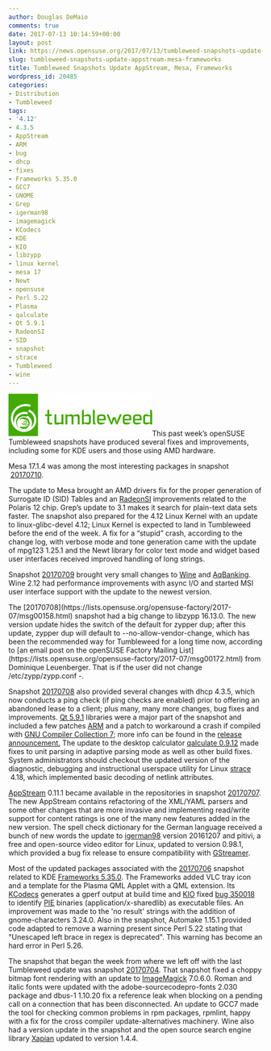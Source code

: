 ```yaml
---
author: Douglas DeMaio
comments: true
date: 2017-07-13 10:14:59+00:00
layout: post
link: https://news.opensuse.org/2017/07/13/tumbleweed-snapshots-update-appstream-mesa-frameworks/
slug: tumbleweed-snapshots-update-appstream-mesa-frameworks
title: Tumbleweed Snapshots Update AppStream, Mesa, Frameworks
wordpress_id: 20485
categories:
- Distribution
- Tumbleweed
tags:
- '4.12'
- 4.3.5
- AppStream
- ARM
- bug
- dhcp
- fixes
- Frameworks 5.35.0
- GCC7
- GNOME
- Grep
- igerman98
- imagemagick
- KCodecs
- KDE
- KIO
- libzypp
- linux kernel
- mesa 17
- Newt
- opensuse
- Perl 5.22
- Plasma
- qalculate
- Qt 5.9.1
- RadeonSI
- SID
- snapshot
- strace
- Tumbleweed
- wine
---
```


![](/wp-content/uploads/2015/01/Tumbleweed.png)This past week’s openSUSE Tumbleweed snapshots have produced several fixes and improvements, including some for KDE users and those using AMD hardware.

Mesa 17.1.4 was among the most interesting packages in snapshot  [20170710](https://lists.opensuse.org/opensuse-factory/2017-07/msg00193.html).

The update to Mesa brought an AMD drivers fix for the proper generation of Surrogate ID (SID) Tables and an [RadeonSI](https://www.x.org/wiki/RadeonFeature/) improvements related to the Polaris 12 chip. Grep’s update to 3.1 makes it search for plain-text data sets faster. The snapshot also prepared for the 4.12 Linux Kernel with an update to linux-glibc-devel 4.12; Linux Kernel is expected to land in Tumbleweed before the end of the week. A fix for a “stupid” crash, according to the change log, with verbose mode and tone generation came with the update of mpg123 1.25.1 and the Newt library for color text mode and widget based user interfaces received improved handling of long strings.

Snapshot [20170709](https://lists.opensuse.org/opensuse-factory/2017-07/msg00170.html) brought very small changes to [Wine](https://www.winehq.org) and [AqBanking](https://wiki.gnucash.org/wiki/AqBanking). Wine 2.12 had performance improvements with async I/O and started MSI user interface support with the update to the newest version.

<!-- more -->The [20170708](https://lists.opensuse.org/opensuse-factory/2017-07/msg00158.html) snapshot had a big change to libzypp 16.13.0. The new version update hides the switch of the default for zypper dup; after this update, zypper dup will default to --no-allow-vendor-change, which has been the recommended way for Tumbleweed for a long time now, according to [an email post on the openSUSE Factory Mailing List](https://lists.opensuse.org/opensuse-factory/2017-07/msg00172.html) from Dominique Leuenberger. That is if the user did not change /etc/zypp/zypp.conf -.

Snapshot [20170708](https://lists.opensuse.org/opensuse-factory/2017-07/msg00158.html) also provided several changes with dhcp 4.3.5, which now conducts a ping check (if ping checks are enabled) prior to offering an abandoned lease to a client; plus many, many more changes, bug fixes and improvements. [Qt 5.9.1](http://blog.qt.io/blog/2017/06/30/qt-5-9-1-released/) libraries were a major part of the snapshot and included a few patches [ARM](https://www.arm.com/) and a patch to workaround a crash if compiled with [GNU Compiler Collection 7](https://gcc.gnu.org/gcc-7/changes.html); more info can be found in the [release announcement.](http://blog.qt.io/blog/2017/06/30/qt-5-9-1-released/) The update to the desktop calculator [qalculate 0.9.12](https://qalculate.github.io/) made fixes to unit parsing in adaptive parsing mode as well as other build fixes. System administrators should checkout the updated version of the diagnostic, debugging and instructional userspace utility for Linux [strace](https://strace.io/)  4.18, which implemented basic decoding of netlink attributes.

[AppStream](https://www.freedesktop.org/wiki/Distributions/AppStream/) 0.11.1 became available in the repositories in snapshot [20170707](https://lists.opensuse.org/opensuse-factory/2017-07/msg00124.html). The new AppStream contains refactoring of the XML/YAML parsers and some other changes that are more invasive and implementing read/write support for content ratings is one of the many new features added in the new version. The spell check dictionary for the German language received a bunch of new words the update to [igerman98](https://www.j3e.de/ispell/igerman98/index_en.html) version 20161207 and pitivi, a free and open-source video editor for Linux, updated to version 0.98.1, which provided a bug fix release to ensure compatibility with [GStreamer](https://gstreamer.freedesktop.org/).

Most of the updated packages associated with the [20170706](https://lists.opensuse.org/opensuse-factory/2017-07/msg00112.html) snapshot related to KDE [Frameworks 5.35.0](https://www.kde.org/announcements/kde-frameworks-5.35.0.php). The Frameworks added VLC tray icon and a template for the Plasma QML Applet with a QML extension. Its [KCodecs](https://api.kde.org/frameworks/kcodecs/html/index.html) generates a gperf output at build time and [KIO](https://api.kde.org/frameworks/kio/html/index.html) fixed [bug 350018](https://bugs.kde.org/show_bug.cgi?id=350018) to identify [PIE](https://en.wikipedia.org/wiki/Position-independent_code) binaries (application/x-sharedlib) as executable files. An improvement was made to the 'no result' strings with the addition of gnome-characters 3.24.0. Also in the snapshot, Automake 1.15.1 provided code adapted to remove a warning present since Perl 5.22 stating that "Unescaped left brace in regex is deprecated". This warning has become an hard error in Perl 5.26.

The snapshot that began the week from where we left off with the last Tumbleweed update was snapshot [20170704](https://lists.opensuse.org/opensuse-factory/2017-07/msg00099.html). That snapshot fixed a choppy bitmap font rendering with an update to [ImageMagick](https://www.imagemagick.org/) 7.0.6.0. Roman and italic fonts were updated with the adobe-sourcecodepro-fonts 2.030 package and dbus-1 1.10.20 fix a reference leak when blocking on a pending call on a connection that has been disconnected. An update to GCC7 made the tool for checking common problems in rpm packages, rpmlint, happy with a fix for the cross compiler update-alternatives machinery. Wine also had a version update in the snapshot and the open source search engine library [Xapian](https://xapian.org/) updated to version 1.4.4.
